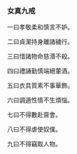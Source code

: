 ### 女真九戒

一曰孝敬柔和慎言不妒。

二曰貞潔持身離諸穢行。

三曰惜諸物命慈湣不殺。

四曰禮誦勤慎端絕葷酒。

五曰衣具質素不事華飾。

六曰調適性情不生煩惱。

七曰不得數赴齋會。

八曰不得虐使奴僕。

九曰不得竊取人物。
